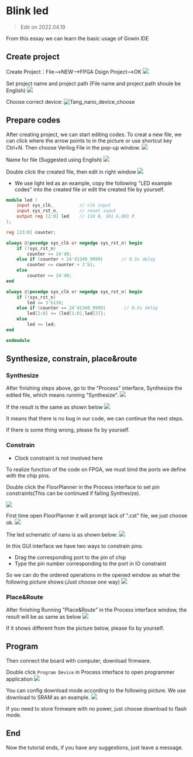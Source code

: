 # Blink led

> Edit on 2022.04.19

From this essay we can learn the basic usage of Gowin IDE

## Create project

Create Project：File-->NEW-->FPGA Dsign Project-->OK
![](./../../../../../zh/tang/Tang-Nano/assets/LED-1.png)

Set project name and project path (File name and project path shoule be English)
![](./../../../../../zh/tang/Tang-Nano/assets/LED-2.png)

Choose correct device: 
![Tang_nano_device_choose](./../../../../../zh/tang/Tang-Nano-1K/assets/Nano_1K_device_choose.png)

## Prepare codes

After creating project, we can start editing codes. 
To creat a new file, we can click where the arrow points to in the picture or use shortcut key Ctrl+N.
Then choose Verilog File in the pop-up window.
![](./../../../../../zh/tang/Tang-Nano/assets/LED-5.png)

Name for file (Suggested using English)
![](./../../../../../zh/tang/Tang-Nano/assets/LED-6.png)

Double click the created file, then edit in right window
![](./../../../../../zh/tang/Tang-Nano/assets/LED-7.png)

- We use light led as an example, copy the following "LED example codes" into the created file or edit the created file by yourself.  

~~~v
module led (
    input sys_clk,          // clk input
    input sys_rst_n,        // reset input
    output reg [2:0] led    // 110 B, 101 G,001 R
);

reg [23:0] counter;

always @(posedge sys_clk or negedge sys_rst_n) begin
    if (!sys_rst_n)
        counter <= 24'd0;
    else if (counter < 24'd1349_9999)       // 0.5s delay
        counter <= counter + 1'b1;
    else
        counter <= 24'd0;
end

always @(posedge sys_clk or negedge sys_rst_n) begin
    if (!sys_rst_n)
        led <= 3'b110;
    else if (counter == 24'd1349_9999)       // 0.5s delay
        led[2:0] <= {led[1:0],led[2]};
    else
        led <= led;
end

endmodule
~~~

## Synthesize, constrain, place&route

### Synthesize

After finishing steps above, go to the "Process" interface, Synthesize the edited file, which means running "Synthesize". 
![](./../../../../../zh/tang/Tang-Nano-9K/nano_9k/nano_9k_synthsize.png)

If the result is the same as shown below
![](./../../../../../zh/tang/Tang-Nano/assets/LED.png) 

It means that there is no bug in our code, we can continue the next steps. 

If there is some thing wrong, please fix by yourself. 

### Constrain

- Clock constraint is not involved here

To realize function of the code on FPGA, we must bind the ports we define with the chip pins.

Double click the FloorPlanner in the Process interface to set pin constraints(This can be continued if failing Synthesize). 

![](./../../../../../zh/tang/assets/examples/led_pjt_2.png)

First time open FloorPlanner it will prompt lack of ".cst" file, we just choose ok. 
![](./../../../../../zh/tang/Tang-Nano/assets/LED-9.png)

The led schematic of nano is as shown below:
![](./../../../../../zh/tang/Tang-Nano-1K/assets/Nano_1K_RGB_pins.png)

In this GUI interface we have two ways to constrain pins:
- Drag the corresponding port to the pin of chip
- Type the pin number corresponding to the port in IO constraint

So we can do the ordered operations in the opened window as what the following picture shows:(Just choose one way)
    ![](./../../../../../zh/tang/Tang-Nano-1K/assets/RGB_LED_Constrains.png)

### Place&Route

After finishing Running "Place&Route" in the Process interface window, the result will be as same as below
![](./../../../../../zh/tang/Tang-Nano-1K/assets/RGB_LED_Place&Route.png)

If it shows different from the picture below, please fix by yourself.

## Program

Then connect the board with computer, download firmware.

Double click `Program Device` in Process interface to open programmer application
![](./../../../../../zh/tang/Tang-Nano/examples/led/assets//Open_Programmer.png)

You can config download mode according to the following picture.
We use download to SRAM as an example.
![](./../../../../../zh/tang/Tang-Nano/examples/led/assets/tang-nano-programmer-config.png)

If you need to store firmware with no power, just choose download to flash mode.

## End

Now the tutorial ends, if you have any suggestions, just leave a message.
